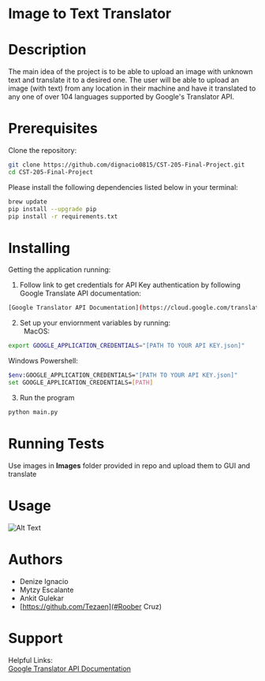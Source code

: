 # Image to Text Translator

# Description 
The main idea of the project is to be able to upload an image with unknown text and translate it to a desired one. The user will be able to upload an image (with text) from any location in their machine and have it translated to any one of over 104 languages supported by Google's Translator API. 

# Prerequisites
Clone the repository: 
```bash
git clone https://github.com/dignacio0815/CST-205-Final-Project.git
cd CST-205-Final-Project
```

Please install the following dependencies listed below in your terminal: <br />
```bash
brew update
pip install --upgrade pip
pip install -r requirements.txt
```

# Installing
Getting the application running: 

1. Follow link to get credentials for API Key authentication by following Google Translate API documentation:
``` bash
[Google Translator API Documentation](https://cloud.google.com/translate/docs/reference/libraries)
```
2. Set up your enviornment variables by running: <br /> 
MacOS:
```bash
export GOOGLE_APPLICATION_CREDENTIALS="[PATH TO YOUR API KEY.json]"
```
Windows Powershell:
```bash
$env:GOOGLE_APPLICATION_CREDENTIALS="[PATH TO YOUR API KEY.json]"
set GOOGLE_APPLICATION_CREDENTIALS=[PATH]
```
3. Run the program
```bash
python main.py
```
# Running Tests
Use images in __Images__ folder provided in repo and upload them to GUI and translate

# Usage
![Alt Text](http://g.recordit.co/rqF2EHBTAU.gif)

# Authors
* Denize Ignacio
* Mytzy Escalante
* Ankit Gulekar
* [https://github.com/Tezaen](#Roober Cruz)

# Support 
Helpful Links: <br />
[Google Translator API Documentation](https://cloud.google.com/translate/docs/reference/libraries)
